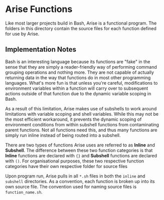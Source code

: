 # Arise Functions

Like most larger projects build in Bash, Arise is a functional program. The folders in this directory contain the source files for each function defined for use by Arise.

## Implementation Notes

Bash is an interesting language because its functions are "fake" in the sense that they are simply a reader-friendly way of performing command grouping operations and nothing more. They are not capable of actually returning data in the way that functions do in most other programming languages. What's more fun is that unless you're careful, modifications to environment variables within a function will carry over to subsequent actions outside of that function due to the dynamic variable scoping in Bash.

As a result of this limitation, Arise makes use of subshells to work around limitations with variable scoping and shell variables. While this may not be the most efficient workaround, it prevents the dynamic scoping of environment conditions from within subshell functions from contaminating parent functions. Not all functions need this, and thus many functions are simply run inline instead of being routed into a subshell.

There are two types of functions Arise uses are referred to as **Inline** and **Subshell**. The difference between these two function categories is that **Inline** functions are declared with `{}` and **Subshell** functions are declared with `()`. For organisational purposes, these two respective function categories have their own respective folder for source files

Upon program run, Arise pulls in all `*.sh` files in both the `inline` and `subshell` directories. As a convention, each function is broken up into its own source file. The convention used for naming source files is `function_name.sh`.
